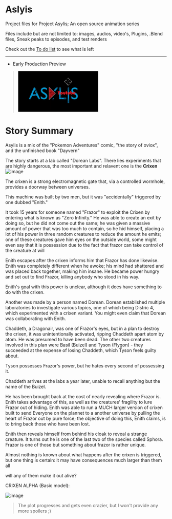 # Aslyis
Project files for Project Asylis; An open source animation series

Files include but are not limited to: images, audios, video's, Plugins, .Blend files, Sneak peaks to episodes, and test renders

Check out the [To do list](https://docs.google.com/document/d/1cO7YxSm5I9ogS7JKOdthU388oJmnyBGFtYKg28K_sWo/edit?usp=sharing) to see what is left
***
* Early Production Preview
> [<img src="https://github.com/NeoEmberArt/Aslyis/blob/main/Textures/ICON.png?raw=true" width="250"/>](https://youtu.be/dWO_BbVq9j0)

# Story Summary
Asylis is a mix of the "Pokemon Adventures" comic, "the story of oviox", and the unfinished book "Dayvern"

The story starts at a lab called "Dorean Labs". There lies experiments that are highly dangerous, the most important and relavent one is the **Crixen**
![image](https://user-images.githubusercontent.com/78153143/165166011-22df5f9e-6d72-4e52-8d70-90881534d708.png)

The crixen is a strong electromagnetic gate that, via a controlled wormhole, provides a doorway between universes.

This machine was built by two men, but it was "accidentally" triggered by one dubbed "Enith."

It took 15 years for someone named "Frazor" to exploit the Crixen by entering what is known as "Zero Infinity." He was able to create an exit by doing so, but he did not come out the same; he was given a massive amount of power that was too much to contain, so he hid himself, placing a lot of his power in three random creatures to reduce the amount he emits; one of these creatures gave him eyes on the outside world, some might even say that it is possession due to the fact that frazor can take control of the creature at will

Enith escapes after the crixen informs him that Frazor has done likewise. Enith was completely different when he awoke; his mind had shattered and was placed back together, making him insane. He became power hungry and set out to find Frazor, killing anybody who stood in his way.

Enith's goal with this power is unclear, although it does have something to do with the crixen.

Another was made by a person named Dorean. Dorean established multiple laboratories to investigate various topics, one of which being Distric 4, which experimented with a crixen variant. You might even claim that Dorean was collaborating with Enith.

Chaddeth, a Dragonair, was one of Frazor's eyes, but in a plan to destroy the crixen, it was unintentionally activated, ripping Chaddeth apart atom by atom. He was presumed to have been dead. The other two creatures involved in this plan were Basil (Buizel) and Tyson (Flygon) - they succeeded at the expense of losing Chaddeth, which Tyson feels guilty about.

Tyson possesses Frazor's power, but he hates every second of possessing it.

Chaddeth arrives at the labs a year later, unable to recall anything but the name of the Buizel.

He has been brought back at the cost of nearly revealing where Frazor is. Enith takes advantage of this, as well as the creatures' fragility to lure Frazor out of hiding. Enith was able to run a MUCH larger version of crixen built to send Everyone on the plannet to a another universe by pulling the heart of Frazor out by pure force; the objective of doing this, Enith claims, is to bring back those who have been lost.

Enith then reveals himself from behind his cloak to reveal a strange creature. It turns out he is one of the last two of the species called Sphora. Frazor is one of those but something about frazor is rather unique.

Almost nothing is known about what happens after the crixen is triggered, but one thing is certain: it may have consequences much larger than them all

will any of them make it out alive?


CRIXEN ALPHA (Basic model):

![image](https://user-images.githubusercontent.com/78153143/166953376-576624e7-f36c-4ce6-81bf-698abd5d6115.png)

> The plot progresses and gets even crazier, but I won't provide any more spoilers ;)
